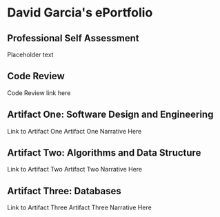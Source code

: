 # David Garcia's ePortfolio

## Professional Self Assessment
Placeholder text

## Code Review
Code Review link here

## Artifact One: Software Design and Engineering
Link to Artifact One
Artifact One Narrative Here

## Artifact Two: Algorithms and Data Structure
Link to Artifact Two
Artifact Two Narrative Here

## Artifact Three: Databases
Link to Artifact Three
Artifact Three Narrative Here
